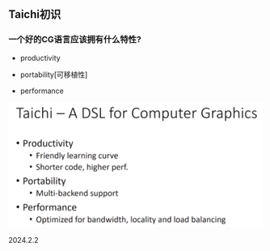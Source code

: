 ## Taichi初识

### 一个好的CG语言应该拥有什么特性?

* productivity

* portability[可移植性]

* performance

![](./../assets/5.png)

2024.2.2